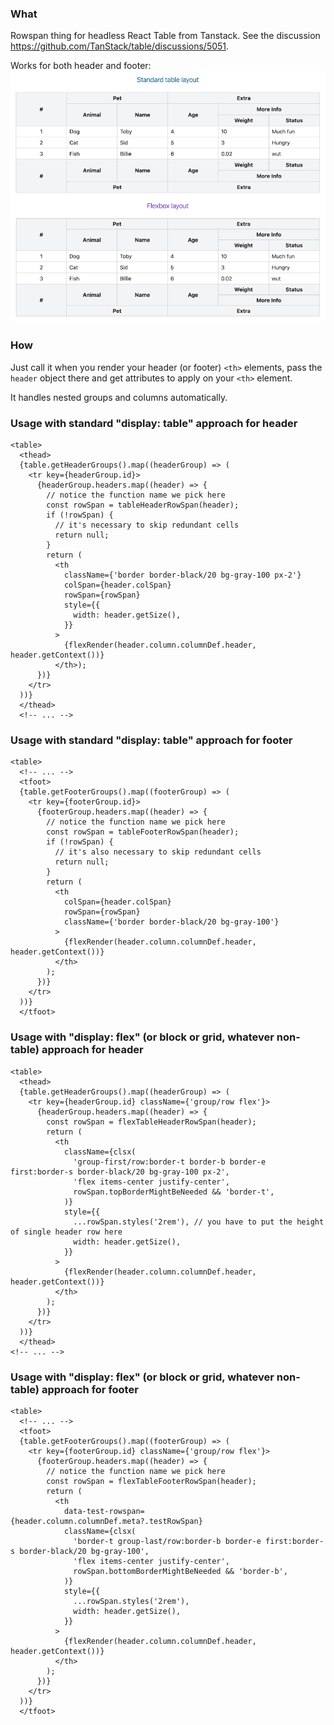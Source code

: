 ### What

Rowspan thing for headless React Table from Tanstack. See the discussion https://github.com/TanStack/table/discussions/5051.

Works for both header and footer:
![demo](./demo.png)

### How

Just call it when you render your header (or footer) `<th>` elements, pass the `header` object there and get attributes
to apply on your `<th>` element.

It handles nested groups and columns automatically.

### Usage with standard "display: table" approach for header

```tsx
<table>
  <thead>
  {table.getHeaderGroups().map((headerGroup) => (
    <tr key={headerGroup.id}>
      {headerGroup.headers.map((header) => {
        // notice the function name we pick here
        const rowSpan = tableHeaderRowSpan(header);
        if (!rowSpan) {
          // it's necessary to skip redundant cells
          return null;
        }
        return (
          <th
            className={'border border-black/20 bg-gray-100 px-2'}
            colSpan={header.colSpan}
            rowSpan={rowSpan}
            style={{
              width: header.getSize(),
            }}
          >
            {flexRender(header.column.columnDef.header, header.getContext())}
          </th>);
      })}
    </tr>
  ))}
  </thead>
  <!-- ... -->
```

### Usage with standard "display: table" approach for footer

```tsx
<table>
  <!-- ... -->
  <tfoot>
  {table.getFooterGroups().map((footerGroup) => (
    <tr key={footerGroup.id}>
      {footerGroup.headers.map((header) => {
        // notice the function name we pick here
        const rowSpan = tableFooterRowSpan(header);
        if (!rowSpan) {
          // it's also necessary to skip redundant cells
          return null;
        }
        return (
          <th
            colSpan={header.colSpan}
            rowSpan={rowSpan}
            className={'border border-black/20 bg-gray-100'}
          >
            {flexRender(header.column.columnDef.header, header.getContext())}
          </th>
        );
      })}
    </tr>
  ))}
  </tfoot>
```

### Usage with "display: flex" (or block or grid, whatever non-table) approach for header

```tsx
<table>
  <thead>
  {table.getHeaderGroups().map((headerGroup) => (
    <tr key={headerGroup.id} className={'group/row flex'}>
      {headerGroup.headers.map((header) => {
        const rowSpan = flexTableHeaderRowSpan(header);
        return (
          <th
            className={clsx(
              'group-first/row:border-t border-b border-e first:border-s border-black/20 bg-gray-100 px-2',
              'flex items-center justify-center',
              rowSpan.topBorderMightBeNeeded && 'border-t',
            )}
            style={{
              ...rowSpan.styles('2rem'), // you have to put the height of single header row here
              width: header.getSize(),
            }}
          >
            {flexRender(header.column.columnDef.header, header.getContext())}
          </th>
        );
      })}
    </tr>
  ))}
  </thead>
<!-- ... -->
```

### Usage with "display: flex" (or block or grid, whatever non-table) approach for footer

```tsx
<table>
  <!-- ... -->
  <tfoot>
  {table.getFooterGroups().map((footerGroup) => (
    <tr key={footerGroup.id} className={'group/row flex'}>
      {footerGroup.headers.map((header) => {
        // notice the function name we pick here
        const rowSpan = flexTableFooterRowSpan(header);
        return (
          <th
            data-test-rowspan={header.column.columnDef.meta?.testRowSpan}
            className={clsx(
              'border-t group-last/row:border-b border-e first:border-s border-black/20 bg-gray-100',
              'flex items-center justify-center',
              rowSpan.bottomBorderMightBeNeeded && 'border-b',
            )}
            style={{
              ...rowSpan.styles('2rem'),
              width: header.getSize(),
            }}
          >
            {flexRender(header.column.columnDef.header, header.getContext())}
          </th>
        );
      })}
    </tr>
  ))}
  </tfoot>
```
